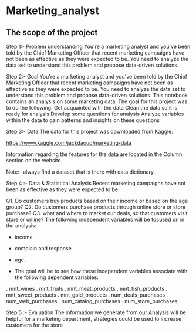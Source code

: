 # Marketing_analyst


## The scope of the project

Step 1:- Problem understanding
You're a marketing analyst and you've been told by the Chief Marketing Officer that recent marketing campaigns have not been as effective as they were expected to be. You need to analyze the data set to understand this problem and propose data-driven solutions.

Step 2:- Goal
You're a marketing analyst and you've been told by the Chief Marketing Officer that recent marketing campaigns have not been as effective as they were expected to be. You need to analyze the data set to understand this problem and propose data-driven solutions.
This notebook contains an analysis on some marketing data. The goal for this project was to do the following:
Get acquainted with the data
Clean the data so it is ready for analysis
Develop some questions for analysis
Analyze variables within the data to gain patterns and insights on these questions

Step 3:- Data
The data for this project was downloaded from Kaggle:

https://www.kaggle.com/jackdaoud/marketing-data

Information regarding the features for the data are located in the Column section on the website.

Note:- always find a dataset that is there with data dictionary.

Step 4 :- Data & Statistical Analysis
Recent marketing campaigns have not been as effective as they were expected to be.

Q1. Do customers buy products based on their income or based on the age group?
Q2. Do customers purchase products through online store or store purchase?
Q3. what and where to market our deals, so that customers visit store or online?
The following independent variables will be focused on in the analysis:

- income

- complain and response

- age.

- The goal will be to see how these independent variables associate with the following dependent variables:

. mnt_wines 
. mnt_fruits 
. mnt_meat_products
. mnt_fish_products 
. mnt_sweet_products 
. mnt_gold_products 
. num_deals_purchases 
. num_web_purchases 
. num_catalog_purchases 
. num_store_purchases


Step 5 :- Evaluation
The information we generate from our Analysis will be helpful for a marketing department, strategies could be used to increase customers for the store
 
